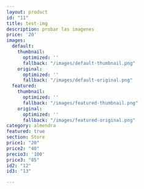 ```yaml
---
layout: product
id: "11"
title: test-img
description: probar las imagenes
price: '20'
images:
  default:
    thumbnail:
      optimized: ''
      fallback: "/images/default-thumbnail.png"
    original:
      optimized: ''
      fallback: "/images/default-original.png"
  featured:
    thumbnail:
      optimized: ''
      fallback: "/images/featured-thumbnail.png"
    original:
      optimized: ''
      fallback: "/images/featured-original.png"
category: almendra
featured: true
section: Store
price1: "20"
price2: "40"
precio3: '100'
price3: "85"
id2: "12"
id3: "13"

---
```

